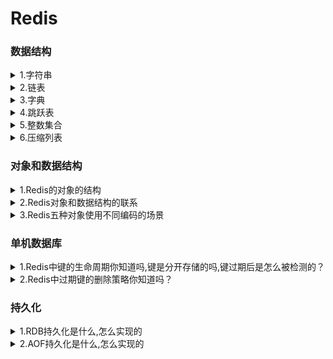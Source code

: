 <h1>Redis</h1>
<h3>数据结构</h3>
<details><summary>1.字符串</summary>

- redis中的字符串是动态字符串,叫SDS
- **redis中用到sds的地方**：1.字符串对象：除了字符串值对象外,所有的键值对的键都是字符串对象；2.AOF持久化的输入缓冲区是用SDS实现的
- **SDS的内部结构**：<br>(i) buf数组,是一个char类型数组,记录字符串内容。<br>(ii) free属性,int类型,记录buf数组中没有使用的字节的数量。<br>(iii) len属性记录已经使用的字节数量。
- **SDS和C字符串的区别**：
    - C字符串需要**O（n）**获取字符串**长度**；而SDS只需要**O（1）**获取字符串**长度**。
    - C字符串API操作**不安全**,可能会造成缓冲区溢出；而SDS API操作**安全**,因为在修改字符串前,会先判断会不会造成字符串缓冲区溢出,如果会的话就会先扩展字符串再修改。
    - SDS的**内存重分配**次数比C字符串**少**,这个得益于两个策略:
        - 第一个是空间预分配策略,就是API对字符串进行扩展的时候,会分配额外的未使用空间,分配空间的大小取决于SDS的长度：如果SDS的长度小于1MB,那么分配的大小就是同样长度的字符串len属性的长度；如果SDS的长度大于1MB,那么分配的大小就是1MB。
        - 第二个是惰性空间释放策略,API在对字符串进行缩短操作的时候,不会释放空闲的未使用空间,而是通过free属性记录未保存的空间长度,以便进行扩展的时候就不用再重分配空间了。（当然API也支持手动释放未保存空间的操作）
    - SDS buf数组保存的**数据类型**比C字符串**更丰富**。C字符串只能保存ASCII数据,且不能保存空字符,C字符串遇到的第一个空字符会被视作字符串的结束标志；而SDS不仅能保存ASCII数据,还能保存空字符,以及图片、音频等二进制数据,更加丰富。
    - C字符串相较于SDS字符串的唯一好处是,C字符串能使用**全部**的**string.h**库中的函数,而SDS只能兼容<b部分**string.h库中的函数。
</details>
<details><summary>2.链表</summary>

- Redis中的链表是list结构体,里面有指向表头的指针head,和指向表尾的指针tail,类型是listnode类型。然后还有一个记录所含节点数的len属性,是unsigned long类型的,以及三个成员函数：dup复制节点函数、free释放节点函数和match对比节点函数,类型都是void*无类型指针,目的是为了实现链表的多态。
- 然后链表的每个节点listnode串联成链表,然后这链表是双端无环,也就是每个节点都有指向前一个节点的prev指针和指向后一个节点的next指针。最后节点存储是值是void*无类型指针,指向存储的值对象,也是为了实现多态。
</details>
<details><summary>3.字典</summary>

- Redis中的字典的实现我自己把它分为三层：最低层是单向链表,也可以说哈希表节点,链表中的每个元素都是一个键值对,每个单向链表就是一个哈希表节点；哈希表节点数组构成哈希表,所以第二层是哈希表；最后由两个哈希表形成一个字典,这才形成了顶层结构字典。
- 关于Redis字典添加键值对,Redis在添加一个键值对的时候,字典通过哈希算法往哈希表中添加节点。期间根据字典维护的负载因子判断是否进行rehash,也就是重新散列。
- **下面我可以来为刚刚提到的每个概念进行展开讲解包括各层结构、使用哈希算法插入键值对的一些关键点还有rehash的方式**:
- 首先是最外层的字典,他是一个dict结构体：
    - 其中type属性是一个指向dictType结构的指针,这个dictType结构封装了各种操作特定类型的键值对的函数。
    - dict结构体中还有一个private属性,这个属性保存了需要传给dictType结构中特定类型函数的可选参数。
    - 另外dict结构体中还含有一个rehashidx属性,记录rehash进行时的当前索引,当没有进行rehash时,它的值是-1
    - 除此之外就是他的核心结构:ht数组,是一个哈希表数组,且数组大小固定是2,也就是说存储两个哈希表——哈希表[0]和哈希表[1],类型都是dictht结构体,哈希表0用于存储键值对,哈希表1用于rehash。
- 然后是第二层——哈希表,也就是刚刚讲到的dictht结构体:
    - dictht结构体有三个属性:size、sizemask、used,都是unsigned long类型的。其中size记录哈希表的大小,sizemask记录哈希表大小掩码用于计算加入键值对时的索引,sizemask总是等于size-1,used记录哈希表中已有节点的数量。
    - 除此之外就是dictht结构体的核心——table数组,是一个指针数组,每个指针元素都指向一个哈希表节点。
- 那么就到了第三层,最低层——哈希表节点,哈希表节点是dictEntry结构体:
    - dictEntry结构体有两个属性和一个指针,指针就是next指针,指向下一个dictEntry结构体,也就是通过next指针形成了单向链表解决哈希冲突。
    - dictEntry的两个属性分别是key和v,key就是键值对的键,是void*无类型指针,指向键对象；v就是键值对的值,是一个union集合,可选类型有void*无类型指针、uint64_t和int64_t
      <br>**以上这就是整个字典结构上的组成**。
 - 之后我再讲一下加入键值对的步骤,加入键值对就三步:
    - 首先是通过调用dictType中的函数计算键的hash值,通过MurmurHash2算法。
    - 第二步是将sizemask和哈希值进行按位与运算得出要插入的索引值。
    - 第三步就是通过计算出的索引值,找到当前允许键值对的哈希表的索引,把键值对插入到那个索引的单向链表的表头,就完毕了。
    - **最后再讲下Rehash**
    - 字典在不断扩充或者减少的时候需要进行rehash来调整哈希表结构。字典通过判断负载因子和服务器当前的运行情况来判断是否进行rehash。负载因子=正在使用的哈希表的used属性除以size属性。
        - 当服务器没有进行BGSAVE命令或者BGREWRITER命令的时候,如果负载因子>=1就执行rehash扩展操作。
        - 当服务器正在执行BGSAVE命令或者BGREWRITER命令的时候,如果负载因子>=5就执行rehash扩展操作。
        - 当负载因子<=0.1的时候,程序会自动开始对哈希表进行rehash收缩操作
- rehash的步骤不是一次性的,而是分多次、渐进式地进行,rehash的步骤有四步:
    - 第一步是为哈希表1分配足够的空间：如果执行的是扩展操作,那么哈希表1的空间大小为第一个>=哈希表0的used属性的两倍的一个二次方幂（这里可以举例）;如果执行的收缩操作,那么哈希表1的代销是第一个>=哈希表0的used属性的二次方幂。
    - 第二步是将字典的rehashidx设置为0,表示rehash工作开始,而rehashidx的值就是代表之后转移的时候应该存放的目标索引是多少,从0开始。
    - 第三步就是转移,将哈希表0中的键值对转移到哈希表1中,这个步骤不是一次性的,而是渐进的,每次对字典进行添加、删除、查找、更新的操作都会顺便从哈希表0中转移一个哈希表节点到哈希表1中,转移的时候需要对键值对进行重新散列操作（也就是重新计算索引值和hash值）。所以每次操作都会使rehashidx的值加1。
    - 第四步是当哈希表0的键值对都转移到了哈希表1的时候,字典将rehashidx的值设置为-1,再将哈希表1设置为哈希表0,哈希表0设置为哈希表1,将新的哈希表1清空为空表,rehash操作完成。
</details>
<details><summary>4.跳跃表</summary>

- 跳跃表的核心是一个个串联起来的跳跃表节点,通过跳跃表节点来存储数据,每个跳跃表节点存储指向数据的指针,这里的数据通常是字符串对象。
- 跳跃表的特点是有序以及能快速访问查找某个节点。**有序**是因为每个跳跃表节点都有一个分值属性,跳跃表节点按照分值从小到大排序,当分值相同的时候按字符串对象的字典序从小到大排序；**快速访问**是因为每个跳跃表节点上都有许多层,层高是一个介于1到32之间的随机数,每个层都有一个指向其它节点的指针和跨度属性,通过这些层的指针不断向后跳跃查找从而实现快速访问,通过跨度计算某个节点的排名。通过跳跃表算法进行建层,它的查找复杂度是平均O(logN)、最坏O(N)的复杂度。
- 除此之外,跳跃表结构有同时指向表头节点和表尾节点的指针,而且每个跳跃表节点都有后退指针,所以也支持从后向前遍历,但后退只指向前面一位,不能跳跃。
- 另外返回跳跃表的节点个数是O(1),因为跳跃表有length属性记录跳跃表节点个数；还有一个level属性记录除了表头节点外层数最高的节点的层数。
</details>
<details><summary>5.整数集合</summary>

- 整数集合是一个可以保存int16、int32、int64等整数值的有序集合,即没有重复元素。
- 整数集合内有一个contents数组和一个encoding属性,contents数组存储集合内的数据,数据类型有encoding决定,还有length属性能O(1)返回集合的大小
- 需要注意的是,整数集合有升级的操作,就是说它的contents数组内的数据的类型不是固定的,当新加入的数的类型比集合内所有的数据类型都要长时,就会进行升级,也就是说会先扩展数组的空间后将所有集合内的数据都提升至新加入的数据的类型,再把新数据加入到集合中。不过升级是不可逆的,即不能降级。升级这个操作是既兼顾了内存同时兼顾灵活性的一种做法。
</details>
<details><summary>6.压缩列表</summary>

- 压缩列表是由连续的内存块组成的顺序型数据结构,它的特点是节约内存。
- 压缩列表的组成有5部分:
    - (i)第一部分是zlbytes属性,记录整个压缩列表所占的内存字节数;
    - (2)第二部分是zltail属性,记录压缩列表表尾的节点距离列表的起始地址有多少字节,通过这个偏移量可以O(1)得到表尾节点的地址;
    - (3)第三部分是zllen属性,记录压缩列表的节点数;
    - (4)第四部分是各个节点,也是压缩列表的主要组成部分;
    - (5)第五部分是zlend,用来标记压缩列表的末端
- 而压缩列表的单个节点有三个属性
    - content属性记录节点的值
    - encoding属性记录节点值的数据类型和长度
    - 还有一个关键属性是**previous_entry_length**,记录前一个节点的长度,之所以记录这个是为了通过当前节点的地址和该属性计算出前一个节点的地址,从而实现**遍历**。这个属性的**大小**不是固定的,要么1字节要么5字节,如果前一个节点的长度小于254字节,那么这个属性就是1字节的,反之就是5字节的。
    - 所以由于其可变性,就涉及到一个**连锁更新**的问题,就是如果新加入或者删除某一个节点可能导致下一个节点的previous_entry_length属性的大小改变从而导致下一个节点从小于254字节变成了大于254字节,从而导致再下一个节点大小改变,这就是连锁更新。所以最坏的情况下连锁更新会导致**N次空间重分配**操作,而每次空间重分配的最坏复杂度是O（N）,所以连锁更新的最坏复杂度是O（N²）,但实际上发生的几率极低,平均下来压缩列表的操作的复杂度是O(N)的
</details>

### 对象和数据结构

<details><summary>1.Redis的对象的结构</summary>

- Redis中的对象都是一个redisObject结构体
- 这个结构体中的type属性记录了对象的类型
- encoding属性记录了对象的所使用的编码
- lru属性记录对象最后一次被访问的时间,通过当前时间减去lru的时间得到键的空转时长,如果服务器开启了maxmemory功能的话,空转时长较长的键就会优先被删除,节约了内存。
- 还有refcount属性用于引用计数
- ptr指针,指向对象使用的数据结构。
- 通过refcount和ptr指针实现了对象的引用计数、内存共享和内存回收。原理就是新建一个对象的时候初始化refcount为1,之后每被共享或者被使用一次,refcount就会加一,不再被共享的时候就减一,如果为0就会执行内存回收。
</details>
<details><summary>2.Redis对象和数据结构的联系</summary>

- 首先Redis由5种对象,然后数据结构严格来说有8种（还有一种说法是忽略了底层数据结构,把对象当成数据结构的,所以会认为Redis有5种数据结构）
- 5种对象分别是字符串对象、列表对象、哈希对象、集合对象、有序集合对象；
    - 8种数据结构几乎每种数据结构都对应了一个编码,不过有一个例外,skiplist编码同时使用了跳跃表和字典作为底层数据结构,这些编码前面都有前缀Redis_coding_。
    - 8种数据结构分别是整数(编码:INT)、embstr编码的字符串(编码:EMBSTR)、简单字符串(编码:RAW)、字典(编码:HT，也就是hashtable的缩写)、双端链表(编码:LINKEDLIST)、压缩列表(编码:ZIPLIST)、整数集合(编码:INTSET)、跳跃表(编码:SKIPLIST,不过这个编码还得用到字典,所以这个编码要用到两个数据结构)。
- 5种对象和数据结构的关系更主要体现在5种对象所使用的编码上。
    - 字符串对象可以使用三种编码:INT、EMBSTR、RAW（有三种选择,但每个对象只使用其中一个编码）;
    - 其他对象都可以使用两种编码,列表对象可以使用ZIPLIST或者LINKEDLIST;
    - 哈希对象使用ZIPLIST或者HT;
    - 集合对象使用INTSET或者HT;
    - 有序集合对象使用ZIPLIST或者SKIPLIST。
</details>
<details><summary>3.Redis五种对象使用不同编码的场景</summary>

- 字符串对象
    - 如果保存的数据可以用long类型表示,就用int编码,数据结构就是int。
    - 如果保存的是<=39字节的字符串,就用embstr编码。
    - 否则就是RAW编码。
    - 需要注意的是,embstr编码的情况下对象是只读的,如果进行了修改,就会改为用RAW编码,RAW和int会根据数据的类型进行互相转换编码。
- 列表对象
    - 当列表对象保存的所有字符串元素的长度都<64字节且元素个数<512时,就会采用ziplist编码也就是压缩列表作为底层数据结构。
    - 否则就是用linkedlist编码,用双端链表作为底层数据结构。
- 哈希对象
    - 当哈希对象保存的键值对的键和值的字符串长度都<64且键值对数量<512时,就会采用ziplist编码。
    - 否则用hashtable编码,就是采用哈希表作为底层数据结构。
- 集合对象
    - 当集合对象保存的元素都是整数值且数量<=512个时,就会采用intset编码,也就是采用整数集合作为底层数据结构。
    - 否则采用HT编码。
- 有序集合对象
    - 当有序集合保存的元素长度都<64字节且数量<128个时,采用ziplist编码。
    - 否则使用skiplist编码,也就是同时采用字典和跳跃表作为底层数据结构。
</details>

### 单机数据库

<details><summary>1.Redis中键的生命周期你知道吗,键是分开存储的吗,键过期后是怎么被检测的？</summary>

- 首先Redis在添加一个新的键值对的时候,实际上是将这键值对添加到键空间字典中。Redis是一个键值对数据库服务器,每个服务器都是一个redisDb结构体,这个结构体中的dict字典保存了数据库所有的键值对,所以这个字典被称为键空间。对Redis中的键进行修改或者删除,也都是到这个键空间中找到这个键然后做相应的操作。
- 与键空间相对的,Redis中还有一个字典,expires字典,被称为过期字典。这个字典中记录了所有键的过期时间,过期字典的键是一个指针,指向数据库中的对象,值记录了这个对象的过期时间。我们可以通过EXPIRE、PEXPIRE、EXPIREAT、PEXPIREAT命令来设置键的过期时间,通过TTL或者PTTL命令来查看键的剩余生存时间。
- Redis中检测一个键过期有两步：第一步到过期字典中查找这个键,如果存在的话取出它的过期时间；第二步检查当前UNIX时间戳是否大于它的过期时间,如果是就可以判断这个键过期了。
</details>
<details><summary>2.Redis中过期键的删除策略你知道吗？</summary>

- Redis中的过期键的删除是通过惰性删除和定期删除两种策略配合使用的。各有优缺点（自己展开）
- 我再分别讲一下这两种策略是怎么实现的：首先是惰性删除策略,这个策略主要通过expireIFNeeded函数实现的。Redis中每个读写数据库的命令在执行前都会调用expireIFNeeded函数,当然事先会判断这个键是否存在,如果不存在的话,就直接返回空回复了,否则就会调用这个函数。如果操作键已经过期了,这个函数就会将这个键从键空间中删除,否则就没有动作。
- 然后是定期删除策略：这个策略主要通过activeExpireCycle函数实现
    - 每当Redis服务器的周期性函数serverCron函数执行的时候,activeExpireCycle函数就会被调用
    - 每次调用都会从一定数量的数据库中取出一定数量的随机键进行检查,并删除其中的过期键。
    - 每次调用结束都会记录这次检查到哪了,下一次调用会接着上一次调用的进度接着检查,这样保证Redis中每个数据库中的所有键都会被检查一遍,循环往复。
</details>
<h3>持久化</h3>
<details><summary>1.RDB持久化是什么,怎么实现的</summary>

- RDB持久化就是通过RDB文件来保存和还原Redis服务器中所有数据库的键值对数据的一种方式。
- 有两个命令能生成RDB文件,一个是SAVE命令,另一个是BGSAVE命令：
    - SAVE命令会阻塞Redis服务器进程,而BGSAVE命令则是通过调用一个子进程去创建RDB文件,所以不会阻塞服务器进程；
    - 这两个命令的用法也不同,SAVE是主动调用的,BGSAVE通常是Redis自动运行的。
- BGSAVE命令通常需要通过ServerCron函数调用
    - ServerCron就是Redis周期性运行函数,默认每隔100毫秒就会运行一次
    - 每次运行的时候就会检查save选项所设置的保存条件是否满足,如果满足就会才会执行BGSAVE命令。
    - 这里的save选项是多个条件,只要满足其中之一就会执行BGSAVE命令,默认是三个条件：900秒1次、300秒10次和60秒10000次,这个意思就是如果每隔900秒数据库如果进行了1次修改,就会保存,等等。
    - 这个信息的获取通过Redis服务器维护的dirty属性和lastsave属性
        - dirty属性就是距离上一次执行SAVE或者BGSAVE,已经发生了多少次修改,所以每次执行SAVE或者BGSAVE,dirty都会清零；
        - lastsave记录最后一次执行SAVE或者BGSAVE的时间,是一个UNIX时间戳。
- 在BGSAVE调用子进程期间,服务器仍然可以处理客户端的命令请求,但是对SAVE、BGSAVE、BGREWRITEAOF三个命令的处理和平时不一样。
    - 在这时候,SAVE和BGSAVE命令会被拒绝,而BGREWRITEAOF命令会被延迟到BGSAVE子进程执行完毕后再执行
    - 不过反过来的话,如果现在在运行BGREWRITEAOF,客户端的BGSAVE命令会被拒绝,这样表明AOF持久化的优先级是高于RDB持久化的。
- 然后是关于载入RDB文件。Redis服务器没有专门用于载入RDB文件的命令,只要在Redis启动的时候自动检测到RDB文件的存在就会自动载入RDB文件来恢复数据库状态,也只有在Redis服务器启动的时候会载入RDB文件,载入的时候服务器会处于阻塞状态,直到载入完毕。不过通过RDB文件来恢复数据库状态只有在服务器的AOF持久化关闭的时候才会进行,如果服务器开启了AOF持久化功能,那么会优先使用AOF持久化。
</details>
<details><summary>2.AOF持久化是什么,怎么实现的</summary>

- AOF持久化就是通过AOF文件对数据库进行保存和恢复。而AOF文件保存了所有修改数据库的写命令请求,恢复数据库也通过模拟客户端写命令来恢复数据库状态的,AOF文件中的所有命令都是以Redis命令请求协议的格式保存的。
- AOF持久化的实现通过命令追加、文件写入和同步来实现：
    - **命令追加**就是,当服务器执行完一个写命令后,就会以协议的格式将被执行的写命令追加到服务器的aof_buf缓冲区的末尾；
    - 而文件的**写入和同步**通过调用一个函数,**这个函数叫flushAppendOnlyFile**,名字很长。
        - 首先Redis的服务器进程是一个事件循环,事件循环内有文件事件和时间事件,文件事件是负责接受客户端命令请求以及向客户端发送命令请求的；而时间事件就是执行像serverCron这样定时运行的函数的。
        - 而flushAppendOnlyFile这个函数（我后面就简称flush函数把）是在每次事件循环结束之前要调用的,也就是等待文件事件和时间事件结束后才会调用这个函数。
        - 然后在这个函数内会**根据服务器配置的appendfsync**选项的值来决定不同的写入同步行为：
            - 首先不管appendfsync属性的值是什么,每次调用flush都会将aof_buf缓冲区内的所有内容写入到AOF文件中；
            - 然后如果appendfsync的值是always的话,那flush..那个函数每次调用都会将aof_buf缓冲区的所有内容同步到AOF文件；
            - 如果是appendfsync的值是everysec的话,只有当上一次同步AOF文件的时间距离现在超过1s才会对AOF进行同步,这个同步操作是有一个线程专门负责进行的；
            - 如果appendfsync属性的值是no的话,那么flush函数不会对AOF进行同步,什么时候同步只能由操作系统来决定的。
            - 这三种属性的效率依次提高,但安全性依次下降。
- 然后我讲一下AOF文件的载入和数据还原：通过读入并执行AOF文件中的写命令就能还原服务器状态
    - 所以第一步是**创建一个不带网络连接的伪客户端**这是因为Redis的写命令必须通过客户端执行。
    - 第二步是解析AOF文件读取出一条写命令
    - 第三步是使用伪客户端执行写命令
    - 第四步就是重复二、三步直到所有命令执行完毕。这就是AOF载入和数据还原。
- 不过如果仅仅单纯记录写命令的话,会导致AOF文件体积过大,所有Redis提供了AOF文件重写功能,AOF文件重写就是创建一个新的AOF文件来替代原有的AOF文件,而新的AOF文件命令更精简,体积更小,更节省空间。不过AOF重写不是通过分析原有的AOF文件进行精简的,而是通过读取现有的服务器的状态,对现有的键值对进行分析,转换成精简的写命令来创建新的AOF文件的。而AOF重写的调用的话通常是Redis自行触发的,不过我们也可以通过调用BGREWRITEAOF命令来进行AOF重写。
- 然后我再说一下AOF重写的方式：
    - Redis不希望AOF重写会长时间地阻塞服务器进程,所以将AOF重写放到一个子进程中进行。
    - 不过这样的话因为没有阻塞服务器进程,所以在AOF重写的期间,服务器还会继续添加写命令,为了保证AOF重写完毕时保存的状态就是那时候的服务器状态
    - AOF重写维护了一个AOF重写缓冲区。所以在AOF重写期间,客户端执行的每个写命令都会同时追加到AOF缓冲区和AOF重写缓冲区。
    - 而在重写期间,服务器同时做三个工作:
        - 一边处理客户端发来的写命令请求
        - 一边将这个请求写入AOF_buf缓冲区和AOF重写缓冲区中
        - 一边进行对现有的数据库状态执行AOF重写。
    - 等子进程重写完毕后,子进程就会发出一个信号,父进程接收后就会调用信号处理函数执行重写最后的工作：这时候才会阻塞服务器进程,将AOF重写缓冲区的指令写入到新的AOF文件中
    - 等全部写完再将新的AOF文件改名覆盖现有的AOF文件,重写工作才算完成。所以真正阻塞的时间只有写入AOF缓冲区的指令的时间,效率很高。
</details>
